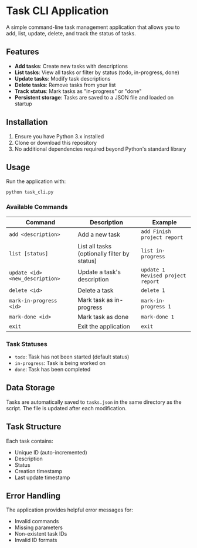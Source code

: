 # Task CLI Application

A simple command-line task management application that allows you to add, list, update, delete, and track the status of tasks.

## Features

- **Add tasks**: Create new tasks with descriptions
- **List tasks**: View all tasks or filter by status (todo, in-progress, done)
- **Update tasks**: Modify task descriptions
- **Delete tasks**: Remove tasks from your list
- **Track status**: Mark tasks as "in-progress" or "done"
- **Persistent storage**: Tasks are saved to a JSON file and loaded on startup

## Installation

1. Ensure you have Python 3.x installed
2. Clone or download this repository
3. No additional dependencies required beyond Python's standard library

## Usage

Run the application with:
```
python task_cli.py
```

### Available Commands

| Command | Description | Example |
|---------|-------------|---------|
| `add <description>` | Add a new task | `add Finish project report` |
| `list [status]` | List all tasks (optionally filter by status) | `list in-progress` |
| `update <id> <new_description>` | Update a task's description | `update 1 Revised project report` |
| `delete <id>` | Delete a task | `delete 1` |
| `mark-in-progress <id>` | Mark task as in-progress | `mark-in-progress 1` |
| `mark-done <id>` | Mark task as done | `mark-done 1` |
| `exit` | Exit the application | `exit` |

### Task Statuses

- `todo`: Task has not been started (default status)
- `in-progress`: Task is being worked on
- `done`: Task has been completed

## Data Storage

Tasks are automatically saved to `tasks.json` in the same directory as the script. The file is updated after each modification.

## Task Structure

Each task contains:
- Unique ID (auto-incremented)
- Description
- Status
- Creation timestamp
- Last update timestamp

## Error Handling

The application provides helpful error messages for:
- Invalid commands
- Missing parameters
- Non-existent task IDs
- Invalid ID formats
